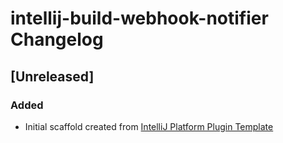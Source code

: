 <!-- Keep a Changelog guide -> https://keepachangelog.com -->

# intellij-build-webhook-notifier Changelog

## [Unreleased]
### Added
- Initial scaffold created from [IntelliJ Platform Plugin Template](https://github.com/JetBrains/intellij-platform-plugin-template)
